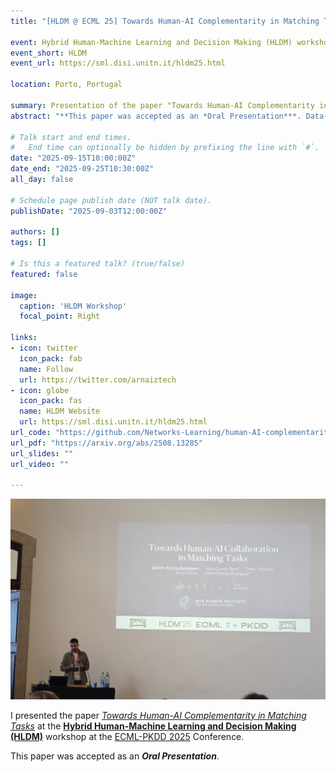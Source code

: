 ```yaml
---
title: "[HLDM @ ECML 25] Towards Human-AI Complementarity in Matching Tasks"

event: Hybrid Human-Machine Learning and Decision Making (HLDM) workshop at ECML PKDD 2025
event_short: HLDM
event_url: https://sml.disi.unitn.it/hldm25.html

location: Porto, Portugal

summary: Presentation of the paper "Towards Human-AI Complementarity in Matching Tasks" at the Hybrid Human-Machine Learning and Decision Making (HLDM) workshop at ECML PKDD 2025.
abstract: "**This paper was accepted as an *Oral Presentation***. Data-driven algorithmic matching systems promise to help human decision makers make better matching decisions in a wide variety of high-stakes application domains, such as healthcare and social service provision. However, existing systems are not designed to achieve human-AI complementarity: decisions made by a human using an algorithmic matching system are not necessarily better than those made by the human or by the algorithm alone. Our work aims to address this gap. To this end, we propose collaborative matching (comatch), a data-driven algorithmic matching system that takes a collaborative approach: rather than making all the matching decisions for a matching task like existing systems, it selects only the decisions that it is the most confident in, deferring the rest to the human decision maker. In the process, comatch optimizes how many decisions it makes and how many it defers to the human decision maker to provably maximize performance. We conduct a large-scale human subject study with 800 participants to validate the proposed approach. The results demonstrate that the matching outcomes produced by comatch outperform those generated by either human participants or by algorithmic matching on their own."

# Talk start and end times.
#   End time can optionally be hidden by prefixing the line with `#`.
date: "2025-09-15T10:00:00Z"
date_end: "2025-09-25T10:30:00Z"
all_day: false

# Schedule page publish date (NOT talk date).
publishDate: "2025-09-03T12:00:00Z"

authors: []
tags: []

# Is this a featured talk? (true/false)
featured: false

image:
  caption: 'HLDM Workshop'
  focal_point: Right

links:
- icon: twitter
  icon_pack: fab
  name: Follow
  url: https://twitter.com/arnaiztech
- icon: globe
  icon_pack: fas
  name: HLDM Website
  url: https://sml.disi.unitn.it/hldm25.html
url_code: "https://github.com/Networks-Learning/human-AI-complementarity-matching"
url_pdf: "https://arxiv.org/abs/2508.13285"
url_slides: ""
url_video: ""

---
```


![First person picture](adriHLDM.jpg "First person picture")

I presented the paper [*Towards Human-AI Complementarity in Matching Tasks*](https://arxiv.org/abs/2508.13285) at the **[Hybrid Human-Machine Learning and Decision Making (HLDM)](https://sml.disi.unitn.it/hldm25.html)** workshop at the [ECML-PKDD 2025](https://ecmlpkdd.org/2025/) Conference.

This paper was accepted as an ***Oral Presentation***.

